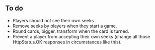 ## To do

* Players should not see their own seeks
* Remove seeks by players when they start a game.
* Round cards, bigger, transform when the card is turned.
* Prevent a player from accepting their own seeks (change all those HttpStatus.OK responses in circumstances like this).
